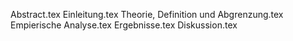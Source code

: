 Abstract.tex
Einleitung.tex
Theorie, Definition und Abgrenzung.tex
Empierische Analyse.tex
Ergebnisse.tex
Diskussion.tex
